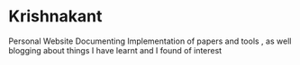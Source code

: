 # Krishnakant

Personal Website Documenting Implementation of papers and tools , as well blogging about things I have learnt and I found of interest
